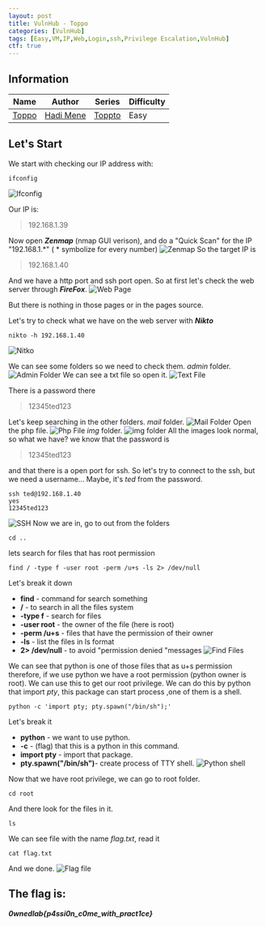```yaml
---
layout: post
title: VulnHub - Toppo
categories: [VulnHub]
tags: [Easy,VM,IP,Web,Login,ssh,Privilege Escalation,VulnHub]
ctf: true
---
```


## Information


|Name|Author|Series | Difficulty|
|--|--|--|--|
| [Toppo](https://www.vulnhub.com/entry/toppo-1,245/) | [Hadi Mene](https://www.vulnhub.com/author/hadi-mene,589/)|[Toppto](https://www.vulnhub.com/series/toppo,166/) | Easy

## Let's Start
We start with checking our IP address with:

    ifconfig

![Ifconfig](https://i.imgur.com/TqP6eEm.png)

Our IP is:

> 192.168.1.39

Now open ***Zenmap*** (nmap GUI verison),
and do a "Quick Scan" for the IP "192.168.1.*"  ( * symbolize for every number)
![Zenmap](https://i.imgur.com/hSO3R9b.png)
So the target IP is

> 192.168.1.40

And we have a http port and ssh port open.
So at first let's check the web server through ***FireFox***.
![Web Page](https://i.imgur.com/LMHjil7.png)

But there is nothing in those pages or in the pages source.

Let's try to check what we have on the web server with ***Nikto***

    nikto -h 192.168.1.40

![Nitko](https://i.imgur.com/jFmjT1t.png)

We can see some folders so we need to check them.
*admin* folder.
![Admin Folder](https://i.imgur.com/7DfO69E.png)
We can see a txt file so open it.
![Text File](https://i.imgur.com/yJPmM0t.png)

There is a password there

> 12345ted123

Let's keep searching in the other folders.
*mail* folder.
![Mail Folder](https://i.imgur.com/53kyMLd.png)
Open the php file.
![Php File](https://i.imgur.com/Ntg1OW3.png)
*img* folder.
![img folder](https://i.imgur.com/YALrLv8.png)
All the images look normal, so what we have?
we know that the password is

> 12345ted123

and that there is a open port for ssh.
So let's try to connect to the ssh, but we need a username...
Maybe, it's *ted* from the password.

    ssh ted@192.168.1.40
    yes
    12345ted123

![SSH](https://i.imgur.com/C34jjwR.png)
Now we are in, go to out from the folders

    cd ..

lets search for files that has root permission

    find / -type f -user root -perm /u+s -ls 2> /dev/null
Let's break it down

 - **find** - command for search something
 - **/** - to search in all the files system
 - **-type f** - search for files
 - **-user root** - the owner of the file (here is root)
 - **-perm /u+s** - files that have the permission of their owner
 - **-ls** - list the files in ls format
 - **2> /dev/null** - to avoid "permission denied "messages
![Find Files](https://i.imgur.com/oV99RjW.png)

We can see that python is one of those files that as u+s permission therefore, if we use python we have a root permission (python owner is root).
We can use this to get our root privilege.
We can do this by python that import *pty*, this package can start process ,one of them is a shell.

    python -c 'import pty; pty.spawn("/bin/sh");'
   Let's break it
   

 - **python** -  we want to use python.
 - **-c** - (flag) that this is a python in this command.
 - **import pty** - import that package.
 - **pty.spawn("/bin/sh")**- create process of TTY shell.
![Python shell](https://i.imgur.com/aaSDWBb.png)

Now that we have root privilege, we can go to root folder.

    cd root

And there look for the files in it.

    ls

We can see file with the name *flag.txt*, read it

    cat flag.txt
    
And we done.
![Flag file](https://i.imgur.com/SPTf0ys.png)

## The flag is:

***0wnedlab{p4ssi0n_c0me_with_pract1ce}***